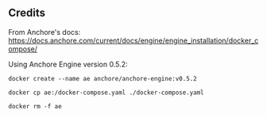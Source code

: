 ## Credits

From Anchore's docs: https://docs.anchore.com/current/docs/engine/engine_installation/docker_compose/

Using Anchore Engine version 0.5.2:

```
docker create --name ae anchore/anchore-engine:v0.5.2

docker cp ae:/docker-compose.yaml ./docker-compose.yaml

docker rm -f ae
```